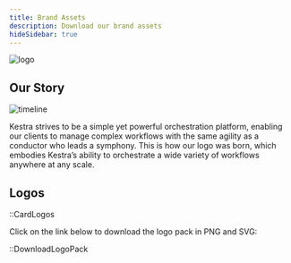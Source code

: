 ```yaml
---
title: Brand Assets
description: Download our brand assets
hideSidebar: true
---
```



![logo](/docs/tutorial/logos/kestra-logo.png)

## Our Story

![timeline](/docs/tutorial/logos/our-story.png)

Kestra strives to be a simple yet powerful orchestration platform, enabling our clients to manage complex workflows with the same agility as a conductor who leads a symphony. This is how our logo was born, which embodies Kestra’s ability to orchestrate a wide variety of workflows anywhere at any scale.

## Logos


::CardLogos


Click on the link below to download the logo pack in PNG and SVG:


::DownloadLogoPack
